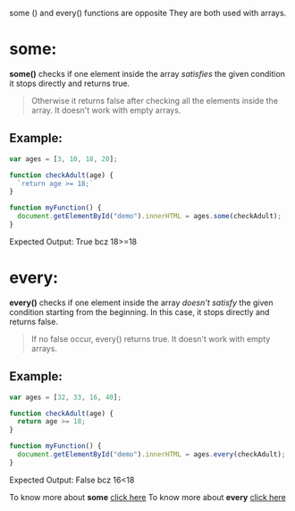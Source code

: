 some () and every() functions are opposite
They are both used with arrays.

some:
=====
**some()** checks if one element inside the array *satisfies* the given condition it stops directly and returns true.
>Otherwise it returns false after checking all the elements inside the array. It doesn't work with empty arrays.

## Example:

```js
var ages = [3, 10, 18, 20];

function checkAdult(age) {
  `return age >= 18;`
}

function myFunction() {
  document.getElementById("demo").innerHTML = ages.some(checkAdult);
}
```

Expected Output: True bcz 18>=18

every:
=====
**every()** checks if one element inside the array *doesn't satisfy* the given condition starting from the beginning.
In this case, it stops directly and returns false.
>If no false occur, every() returns true. It doesn't work with empty arrays.

## Example:

```js
var ages = [32, 33, 16, 40];

function checkAdult(age) {
  return age >= 18;
}

function myFunction() {
  document.getElementById("demo").innerHTML = ages.every(checkAdult);
}
```

Expected Output: False bcz 16<18

To know more about **some** [click here](https://www.w3schools.com/jsref/jsref_some.asp)
To know more about **every** [click here](https://www.w3schools.com/jsref/jsref_every.asp)